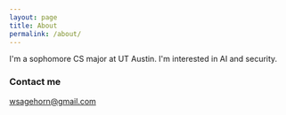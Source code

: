 ```yaml
---
layout: page
title: About
permalink: /about/
---
```



I'm a sophomore CS major at UT Austin. I'm interested in AI and security.

### Contact me

[wsagehorn@gmail.com](mailto:wsagehorn@gmail.com)